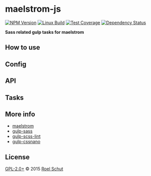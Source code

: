 # maelstrom-js

[![NPM Version][npm-img]][npm-url]
[![Linux Build][travis-img]][travis-url]
[![Test Coverage][coveralls-img]][coveralls-url]
[![Dependency Status][david-img]][david-url]

  [npm-img]: https://badge.fury.io/js/maelstrom-js.svg
  [npm-url]: https://www.npmjs.com/package/maelstrom-js
  [travis-img]: https://img.shields.io/travis/roeldev/maelstrom-js/master.svg
  [travis-url]: https://travis-ci.org/roeldev/maelstrom-js
  [coveralls-img]: https://coveralls.io/repos/github/roeldev/maelstrom-js/badge.svg?branch=master
  [coveralls-url]: https://coveralls.io/r/roeldev/maelstrom-js?branch=master
  [david-img]: https://david-dm.org/roeldev/maelstrom-js.svg
  [david-url]: https://david-dm.org/roeldev/maelstrom-js

**Sass related gulp tasks for maelstrom**


## How to use


## Config


## API


## Tasks


## More info
- [maelstrom][docs-maelstrom]
- [gulp-sass][docs-gulp-sass]
- [gulp-scss-lint][docs-gulp-scss-lint]
- [gulp-cssnano][docs-gulp-cssnano]


## License
[GPL-2.0+](LICENSE) © 2015 [Roel Schut](http://roelschut.nl)


[docs-maelstrom]: https://github.com/roeldev/maelstrom
[docs-gulp-sass]: https://www.npmjs.com/package/gulp-sass
[docs-gulp-scss-lint]: https://www.npmjs.com/package/gulp-scss-lint
[docs-gulp-cssnano]: https://www.npmjs.com/package/gulp-cssnano
